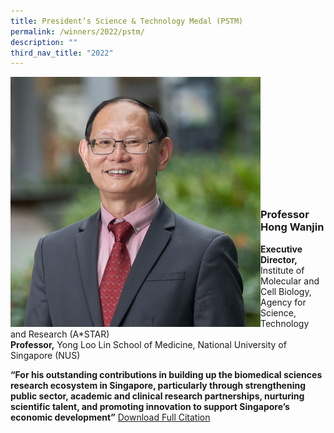 ```yaml
---
title: President’s Science & Technology Medal (PSTM)
permalink: /winners/2022/pstm/
description: ""
third_nav_title: "2022"
---
```

<img src="/images/Winners/2022/pstm-prof-hong-wanjin.jpg" alt="Prof Hong Wanjin" style="width:400px" align="left"/><br/><br/><br/><br/><br/><br/><br/><br/><br/><br/><br/>
### **Professor Hong Wanjin**
<b>Executive Director,</b> Institute of Molecular and Cell Biology, Agency for Science, Technology and Research (A*STAR) <br>
<b>Professor,</b> Yong Loo Lin School of Medicine, National University of Singapore (NUS)  

<b>“For his outstanding contributions in building up the biomedical sciences research ecosystem in Singapore, particularly through strengthening public sector, academic and clinical research partnerships, nurturing scientific talent, and promoting innovation to support Singapore’s economic development”</b>
[Download Full Citation](/files/Citations/2022/2022-pstm-Professor%20Hong%20Wanjin.pdf)